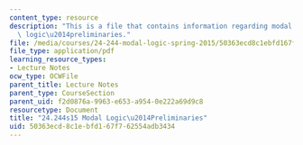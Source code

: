```yaml
---
content_type: resource
description: "This is a file that contains information regarding modal logic modal\
  \ logic\u2014preliminaries."
file: /media/courses/24-244-modal-logic-spring-2015/50363ecd8c1ebfd167f762554adb3434_MIT24_244S15_Preliminaries.pdf
file_type: application/pdf
learning_resource_types:
- Lecture Notes
ocw_type: OCWFile
parent_title: Lecture Notes
parent_type: CourseSection
parent_uid: f2d0876a-9963-e653-a954-0e222a69d9c8
resourcetype: Document
title: "24.244s15 Modal Logic\u2014Preliminaries"
uid: 50363ecd-8c1e-bfd1-67f7-62554adb3434
---
```

